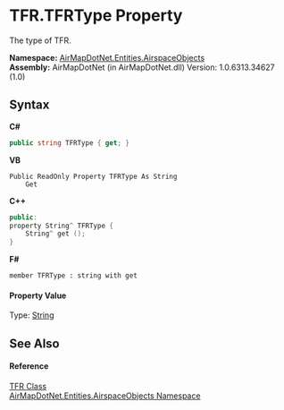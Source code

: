# TFR.TFRType Property 
 

The type of TFR.

**Namespace:**&nbsp;<a href="N_AirMapDotNet_Entities_AirspaceObjects">AirMapDotNet.Entities.AirspaceObjects</a><br />**Assembly:**&nbsp;AirMapDotNet (in AirMapDotNet.dll) Version: 1.0.6313.34627 (1.0)

## Syntax

**C#**<br />
``` C#
public string TFRType { get; }
```

**VB**<br />
``` VB
Public ReadOnly Property TFRType As String
	Get
```

**C++**<br />
``` C++
public:
property String^ TFRType {
	String^ get ();
}
```

**F#**<br />
``` F#
member TFRType : string with get

```


#### Property Value
Type: <a href="http://msdn2.microsoft.com/en-us/library/s1wwdcbf" target="_blank">String</a>

## See Also


#### Reference
<a href="T_AirMapDotNet_Entities_AirspaceObjects_TFR">TFR Class</a><br /><a href="N_AirMapDotNet_Entities_AirspaceObjects">AirMapDotNet.Entities.AirspaceObjects Namespace</a><br />